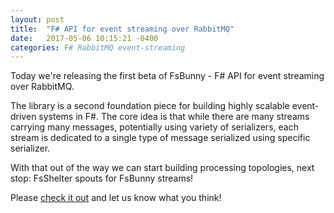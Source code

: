 ```yaml
---
layout: post
title:  "F# API for event streaming over RabbitMQ"
date:   2017-05-06 10:15:21 -0400
categories: F# RabbitMQ event-streaming
---
```


Today we're releasing the first beta of FsBunny - F# API for event streaming over RabbitMQ.

The library is a second foundation piece for building highly scalable event-driven systems in F&#35;.
The core idea is that while there are many streams carrying many messages, potentially using variety of serializers, each stream is dedicated to a single type of message serialized using specific serializer. 

With that out of the way we can start building processing topologies, next stop: FsShelter spouts for FsBunny streams!

Please [check it out](https://prolucid.github.io/FsBunny) and let us know what you think!